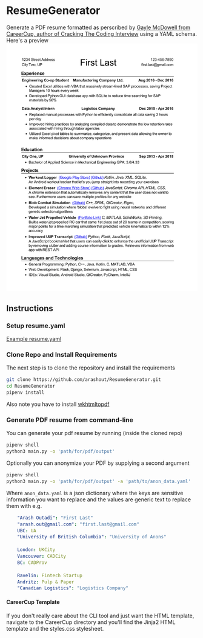 # ResumeGenerator
Generate a PDF resume formatted as perscribed by [Gayle McDowell from CareerCup, author of Cracking The Coding Interview](https://www.careercup.com/resume)
using a YAML schema.
Here's a preview ![preview of resume generated](preview_resume.png)
## Instructions

### Setup resume.yaml
[Example resume.yaml]()

### Clone Repo and Install Requirements
The next step is to clone the repository and install the requirements
```bash
git clone https://github.com/arashout/ResumeGenerator.git
cd ResumeGenerator
pipenv install
```
Also note you have to install [wkhtmltopdf](https://github.com/pdfkit/pdfkit/wiki/Installing-WKHTMLTOPDF)

### Generate PDF resume from command-line
You can generate your pdf resume by running (inside the cloned repo)
```bash
pipenv shell
python3 main.py -o 'path/for/pdf/output'
```
Optionally you can anonymize your PDF by supplying a second argument
```bash
pipenv shell
python3 main.py -o 'path/for/pdf/output' -a 'path/to/anon_data.yaml'
```
Where `anon_data.yaml` is a json dictionary where the keys are sensitive information
you want to replace and the values are generic text to replace them with
e.g.
```yaml
    "Arash Outadi": "First Last" 
    "arash.out@gmail.com": "first.last@gmail.com"
    UBC: UA
    "University of British Columbia": "University of Anons"

    London: UKCity
    Vancouver: CADCity
    BC: CADProv

    Ravelin: Fintech Startup
    Andritz: Pulp & Paper
    "Canadian Logistics": "Logistics Company"
```

#### CareerCup Template
If you don't really care about the CLI tool and just want the HTML template, navigate to the CareerCup directory and you'll find the Jinja2 HTML template and the styles.css stylesheet.
